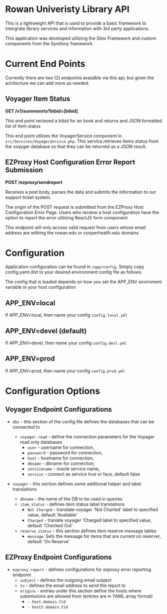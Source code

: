 # Rowan Univeristy Library API

This is a lightweight API that is used to provide a basic framework to intergrate library services and information with
3rd party applications.

This application was developed utilizing the Silex Framework and custom components from the Symfony framework

# Current End Points

Currently there are two (2) endpoints avaialble via this api, but given the achitecture we can add more as needed.

## Voyager Item Status

**GET /v1/summonrta?bibid=[bibid]**

This end point recieved a bibid for an book and returns and JSON formatted list of item status

This end point utilizes the VoyagerService component in `src/Services/VoyagerService.php`.  This service retrieves items status from the voayger
database so that they can be returned as a JSON result.

## EZProxy Host Configuration Error Report Submission

**POST /ezproxy/sendreport**

Receives a post body, parses the data and submits the information to our support ticket system.

The origin of the POST request is submitted from the EZProxy Host Configuration Error Page. Users who recieve a host configuration
have the option to report the error utilizing ReactJS form component.

This endpoint will only access valid request from users whose email address are withing the rowan.edu or cooperhealth.edu domains

# Configuration

Application configuration can be found in `/app/config`. Simply copy config.yaml.dist to your desired environment config file as follows.

The config that is loaded depends on how you set the APP_ENV envirnment variable in your host configuration

## APP_ENV=local

If APP_ENV=local, then name your config `config.local.yml`

## APP_ENV=devel (default)

If APP_ENV=devel, then name your config `config.devl.yml`

## APP_ENV=prod   

If APP_ENV=prod, then name your config `config.prod.yml`

# Configuration Options

## Voyager Endpoint Configurations

- `dbs` - this section of the config file defines the databases that can be connected to
  - `voyager.read` - define the connection parameters for the Voyager read only databases
    - `user` - username for connection,
    - `password` - password for connection,
    - `host` - hostname for connection,
    - `dbname` - dbname for connection,
    - `servicename` - oracle service name,
    - `service` -  connect as service true or face, default false

- `voyager` - this section defines some additional helper and label translations
  - `dbname` - the name of the DB to be used in queries
  - `item_status` - defines item status label translations 
    - `Not Charged` - translate voyager 'Not Charted' label to specified value, default 'Available'
    - `Charged` - tranlate voyager 'Charged label to specified value, default 'Checked Out'
  - `reserve_status` - this section defines item reserve message lables 
      - `message`: Sets the message for items that are current on reserver, default 'On Reserve'

## EZProxy Endpoint Configurations

- `ezproxy.report` - defines configurations for ezproxy error reporting endpoint
  - `subject` - defines the outgoing email subject
  - `to` - defines the email address to send the report to
  - `origins` - entries under this section define the hosts where submissions are allowed from (entries are in YAML array format)
    - `- host.domain.tld`
    - `- host2.domain.tld`
    

